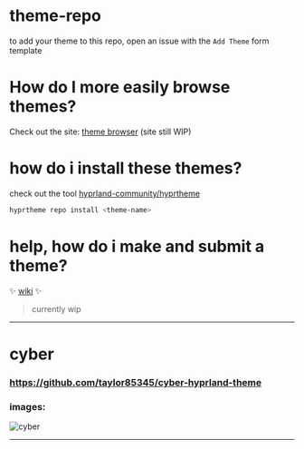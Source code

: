 
# theme-repo

to add your theme to this repo, open an issue with the `Add Theme` form template

# How do I more easily browse themes?
Check out the site: [theme browser](https://hyprland-community.github.io/themes.html) (site still WIP)

# how do i install these themes?

check out the tool [hyprland-community/hyprtheme](https://github.com/hyprland-community/hyprtheme)
```bash
hyprtheme repo install <theme-name>
```

# help, how do i make and submit a theme?
✨ [wiki](https://github.com/hyprland-community/theme-repo/wiki) ✨ 
> currently wip

<hr>



# cyber
### https://github.com/taylor85345/cyber-hyprland-theme

### images:

![cyber](https://user-images.githubusercontent.com/36456160/205144772-bc832650-15e6-4304-9c65-fe7ce7f73e83.png)
 <hr>
